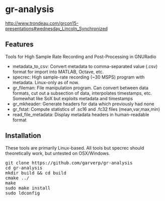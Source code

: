# gr-analysis
http://www.trondeau.com/grcon15-presentations#wednesday_Lincoln_Synchronized
## Features
Tools for High Sample Rate Recording and Post-Processing in GNURadio
* metadata_to_csv: Convert metadata to comma-separated value (.csv) format for import into MATLAB, Octave, etc.
* specrec: High sample-rate recording (~30 MSPS) program with metadata. Linux-only as of now.
* gr_fileman: File manipulation program. Can convert between data formats, cut out a subsection of data, interpolates timestamps, etc. Somewhat like SoX but exploits metadata and timestamps
* gr_mkheader: Generate headers for data which previously had none
* gr_fstat: Compute statistics of .sc16 and .fc32 files (mean,var,max,min)
* read_file_metadata: Display metadata headers in human-readable format

## Installation
These tools are primarily Linux-based. All tools but specrec should theoretically work, but untested on OSX/Windows.
<pre>git clone https://github.com/garverp/gr-analysis
cd gr-analysis
mkdir build && cd build
cmake ../
make
sudo make install
sudo ldconfig</pre>

